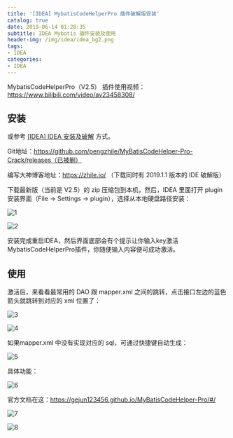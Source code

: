 ```yaml
---
title: '[IDEA] MybatisCodeHelperPro 插件破解版安装'
catalog: true
date: 2019-06-14 01:28:35
subtitle: IDEA Mybatis 插件安装及使用
header-img: /img/idea/idea_bg2.png
tags:
- IDEA
categories:
- IDEA
---
```


MybatisCodeHelperPro（V2.5） 插件使用视频：<https://www.bilibili.com/video/av23458308/>



## 安装
或参考 [[IDEA] IDEA 安装及破解](https://v-vincen.life/2019/06/12/IDEA-IDEA-%E5%AE%89%E8%A3%85%E5%8F%8A%E7%A0%B4%E8%A7%A3/) 方式。

Git地址：https://github.com/pengzhile/MyBatisCodeHelper-Pro-Crack/releases（已被删）

编写大神博客地址：<https://zhile.io/> （下载同时有 2019.1.1 版本的 IDE 破解版）

下载最新版（当前是 V2.5）的 zip 压缩包到本机，然后，IDEA 里面打开 plugin 安装界面（File -> Settings -> plugin），选择从本地硬盘路径安装：

![1](1.png)



![2](2.png)

安装完成重启IDEA，然后界面底部会有个提示让你输入key激活MybatisCodeHelperPro插件，你随便输入内容便可成功激活。



## 使用

激活后，来看看最常用的 DAO 跟 mapper.xml 之间的跳转，点击接口左边的蓝色箭头就跳转到对应的 xml 位置了：

![3](3.png)

![4](4.png)

如果mapper.xml 中没有实现对应的 sql，可通过快捷键自动生成：

![5](5.png)

具体功能：

![6](6.png)

官方文档在这：<https://gejun123456.github.io/MyBatisCodeHelper-Pro/#/>

![7](7.png)



![8](8.png)

